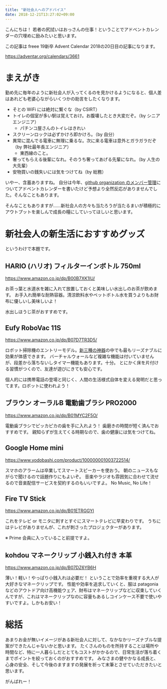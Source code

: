 ```yaml
---
title: "新社会人へのアドバイス"
date: 2018-12-21T13:27:02+09:00
---
```


こんにちは！
若者の尻拭いはおっさんの仕事！ということでアドベントカレンダーの穴埋めに励みたいと思います。

この記事は freee 19新卒 Advent Calendar 2018の20日目の記事になります。

https://adventar.org/calendars/3661

# まえがき

勤め先に毎年のように新社会人が入ってくるのを見かけるようになると、個人差はあれども老婆心ながらいくつかの助言をしたくなります。

* そとの WiFi には絶対に繋ぐな（by CSIRT）
* トイレの個室が多い駅は覚えておけ。お腹壊したとき大変だぞ。（by シニアエンジニア）
  * パチンコ屋さんのトイレはきれい
* スクリーンロックは必ずかけろ即かけろ。（by 自分）
* 異常に混んでる電車に無理に乗るな。次に来る電車は意外とガラガラだぞ（by 弊社最年長エンジニア）
  * 東西線のこと。
* 奢ってもらえる後輩になれ。そのうち奢ってあげる先輩になれ。（by 人生の大先輩）
* 安物買いの銭失いには気をつけてね（by 総務）

いやー、含蓄ありますね。
自分は今年、[github organization のメンバー管理](https://developers.freee.co.jp/entry/manage-members-of-github-organization)についてアドベントカレンダーを書いたけど予想より全然反応がありませんでした。そんなこともあります。

そんなこともありますが……新社会人の方々も当たろうが当たるまいが積極的にアウトプットを楽しんで成長の糧にしていってほしいと思います。

# 新社会人の新生活におすすめグッズ

というわけで本題です。

## HARIO (ハリオ) フィルターインボトル 750ml
https://www.amazon.co.jp/dp/B00B7XK1IU/

お茶っ葉と水道水を雑に入れて放置しておくと美味しい水出しのお茶が飲めます。
お手入れ簡単な耐熱容器。清涼飲料水やペットボトル水を買うよりもお財布に優しいし美味しいよ！

水出しほうじ茶がおすすめです。

## Eufy RoboVac 11S
https://www.amazon.co.jp/dp/B07D7TR3D5/

ロボット掃除機のエントリーモデル。[新三種の神器](https://limo.media/articles/-/4009)の中でも最もリーズナブルに効果が体感できます。
バーチャルウォールなど複雑な機能は付いていませんが、段差から落ちないしタイマー機能もあります。十分。
とにかく床を片付ける習慣がつくので、友達が遊びにきても安心です。

個人的には携帯電話の登場と同じく、人間の生活様式自体を変える発明だと思ってます。ロボットに使われよう！

## ブラウン オーラルB 電動歯ブラシ PRO2000
https://www.amazon.co.jp/dp/B01MYC2F5O/

電動歯ブラシでピッカピカの歯を手に入れよう！
歯磨きの時間が短く済んでおすすめです。
親知らずが生えてくる時期なので、歯の健康には気をつけてね。

## Google Home mini
https://www.yodobashi.com/product/100000001003722514/

スマホのアラームは卒業してスマートスピーカーを使おう。
朝のニュースもながらで聞けるので話題作りにもよいぞ。
音楽やラジオも雰囲気に合わせて流せるので音楽配信サービスを契約するのもいいですよ。 No Music, No Life！

## Fire TV Stick
https://www.amazon.co.jp/dp/B01ETRGGYI

これをテレビ or モニタに刺すとすぐにスマートテレビに早変わりです。
うちにはテレビがありませんが、これが刺さったプロジェクターがあります。

※ Prime 会員に入っていること前提ですよ。

## kohdou マネークリップ 小銭入れ付き 本革
https://www.amazon.co.jp/dp/B07DZ6YB6H

薄い！軽い！やっぱり小銭入れは必要だ！
ということで効率を重視する大人が大好きなマネークリップです。
性能や効率を追求していくと、服は patagonia などのアウトドア向け高機能ウェア、財布はマネークリップなどに収束していくんですが、これはマネークリップなのに容量もあるしコインケース不要で使いやすいですよ。しかもお安い！

# 総括

あまりお金が無いイメージがある新社会人に対して、なかなかリーズナブルな提案ができたんじゃないかと思います。
たくさんのものを所持することは場所や時間など、特に一人暮らしだととてもコストがかかるので、日常生活が落ち着くまでポイントを絞っておくのがおすすめです。
みなさまの健やかなる成長と、心身の安全、そして今後のますますの発展を祈って末筆とさせていただきたいと思います。

がんばれー！